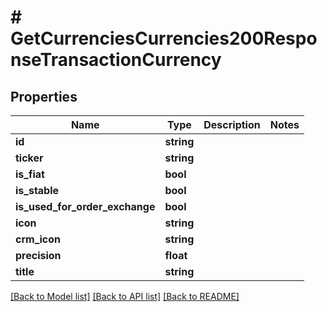# # GetCurrenciesCurrencies200ResponseTransactionCurrency

## Properties

Name | Type | Description | Notes
------------ | ------------- | ------------- | -------------
**id** | **string** |  |
**ticker** | **string** |  |
**is_fiat** | **bool** |  |
**is_stable** | **bool** |  |
**is_used_for_order_exchange** | **bool** |  |
**icon** | **string** |  |
**crm_icon** | **string** |  |
**precision** | **float** |  |
**title** | **string** |  |

[[Back to Model list]](../../README.md#models) [[Back to API list]](../../README.md#endpoints) [[Back to README]](../../README.md)
